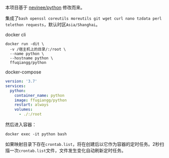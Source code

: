 本项目基于 [nevinee/python](https://hub.docker.com/r/nevinee/python/) 修改而来。

集成了`bash openssl coreutils moreutils git wget curl nano tzdata perl telethon requests`，默认时区`Asia/Shanghai`。

docker cli
```shell
docker run -dit \
  -v /宿主机上的目录/:/root \
  --name python \
  --hostname python \
  ffuqiangg/python
```

docker-compose
```yaml
version: '3.7'
services:
  python:
    container_name: python
    image: ffuqiangg/python
    restart: always
    volumes:
      - ./:/root
```

然后进入容器：
```shell
docker exec -it python bash
```

如果映射目录下存在`crontab.list`，将在创建后以它作为容器的定时任务。2秒扫描一次`crontab.list`文件，文件发生变化自动刷新定时任务。
